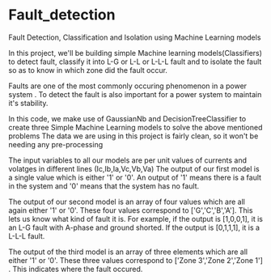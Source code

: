 # Fault_detection
Fault Detection, Classification and Isolation using Machine Learning models

In this project, we'll be building simple Machine learning models(Classifiers) to detect fault, classify it into L-G or L-L or L-L-L fault and to isolate the fault so as to know in which zone did the fault occur.

Faults are one of the most commonly occuring phenomenon in a power system .
To detect the fault is also important for a power system to maintain it's stability.

In this code, we make use of GaussianNb and DecisionTreeClassifier to create three Simple Machine Learning models to solve the above mentioned problems
The data we are using in this project is fairly clean, so it won't be needing any pre-processing

The input variables to all our models are per unit values of currents and volatges in different lines (Ic,Ib,Ia,Vc,Vb,Va)
The output of our first model is a single value which is either '1' or '0'. An output of '1' means there is a fault in the system and '0' means that the system has no fault.

The output of our second model is an array of four values which are all again either '1' or '0'. These four values correspond to ['G','C','B','A']. This lets us know what kind of fault it is. For example, if the output is [1,0,0,1], it is an L-G fault with A-phase and ground shorted. If the output is [0,1,1,1], it is a L-L-L fault.

The output of the third model is an array of three elements which are all either '1' or '0'. These three values correspond to ['Zone 3','Zone 2','Zone 1'] . This indicates where the fault occured.
